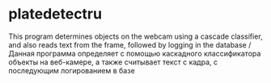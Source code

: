 # platedetectru
This program determines objects on the webcam using a cascade classifier, and also reads text from the frame, followed by logging in the database / Данная программа определяет с помощью каскадного классификатора объекты на веб-камере, а также считывает текст с кадра, с последующим логированием в базе
